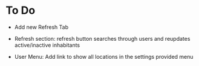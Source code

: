 To Do
=====

- Add new Refresh Tab 
- Refresh section: refresh button searches through users and reupdates active/inactive inhabitants

- User Menu: Add link to show all locations in the settings provided menu




